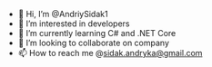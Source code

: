 - 👋 Hi, I’m @AndriySidak1
- 👀 I’m interested in developers
- 🌱 I’m currently learning C# and .NET Core
- 💞️ I’m looking to collaborate on company
- 📫 How to reach me @sidak.andryka@gmail.com

<!---
AndriySidak1/AndriySidak1 is a ✨ special ✨ repository because its `README.md` (this file) appears on your GitHub profile.
You can click the Preview link to take a look at your changes.
--->
